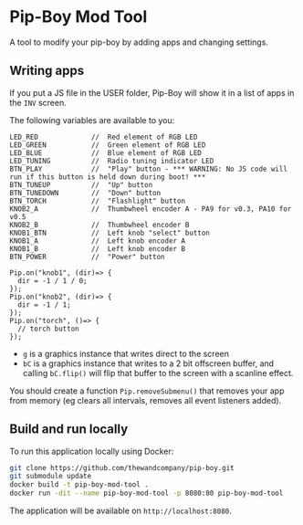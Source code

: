# Pip-Boy Mod Tool

A tool to modify your pip-boy by adding apps and changing settings.

## Writing apps

If you put a JS file in the USER folder, Pip-Boy will
show it in a list of apps in the `INV` screen.

The following variables are available to you:

```JS
LED_RED             //  Red element of RGB LED
LED_GREEN           //  Green element of RGB LED
LED_BLUE            //  Blue element of RGB LED
LED_TUNING          //  Radio tuning indicator LED
BTN_PLAY            //  "Play" button - *** WARNING: No JS code will run if this button is held down during boot! ***
BTN_TUNEUP          //  "Up" button
BTN_TUNEDOWN        //  "Down" button
BTN_TORCH           //  "Flashlight" button
KNOB2_A             //  Thumbwheel encoder A - PA9 for v0.3, PA10 for v0.5
KNOB2_B             //  Thumbwheel encoder B
KNOB1_BTN           //  Left knob "select" button
KNOB1_A             //  Left knob encoder A
KNOB1_B             //  Left knob encoder B
BTN_POWER           //  "Power" button

Pip.on("knob1", (dir)=> {
  dir = -1 / 1 / 0;
});
Pip.on("knob2", (dir)=> {
  dir = -1 / 1;
});
Pip.on("torch", ()=> {
  // torch button
});
```

- `g` is a graphics instance that writes direct to the screen
- `bC` is a graphics instance that writes to a 2 bit offscreen buffer, and calling
  `bC.flip()` will flip that buffer to the screen with a scanline effect.

You should create a function `Pip.removeSubmenu()` that removes your app from memory (eg clears all intervals, removes all event listeners added).

## Build and run locally

To run this application locally using Docker:

```sh
git clone https://github.com/thewandcompany/pip-boy.git
git submodule update
docker build -t pip-boy-mod-tool .
docker run -dit --name pip-boy-mod-tool -p 8080:80 pip-boy-mod-tool
```

The application will be available on `http://localhost:8080`.
